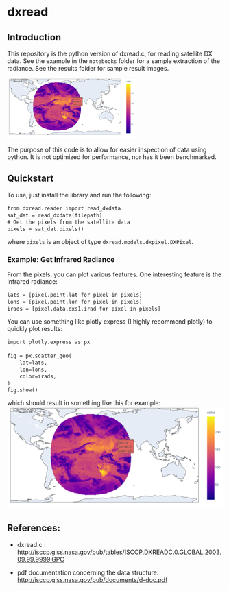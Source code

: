 # dxread
## Introduction
This repository is the python version of dxread.c, for reading satellite
DX data. See the example in the `notebooks` folder 
for a sample extraction of the radiance.
See the results folder for sample result images.

<img width=300 src="images/sample_irad_plot.png" alt="Sample Infrared Radiance Plot">

The purpose of this code is to allow for easier inspection of data
using python. It is not optimized for performance, nor has it 
been benchmarked.

## Quickstart
To use, just install the library and run the following:
```py3
from dxread.reader import read_dxdata
sat_dat = read_dxdata(filepath)
# Get the pixels from the satellite data
pixels = sat_dat.pixels()
```
where `pixels` is an object of type `dxread.models.dxpixel.DXPixel`.

### Example: Get Infrared Radiance
From the pixels, you can plot various features.
One interesting feature is the infrared radiance:
```py3
lats = [pixel.point.lat for pixel in pixels]
lons = [pixel.point.lon for pixel in pixels]
irads = [pixel.data.dxs1.irad for pixel in pixels]
```
You can use something like plotly express (I highly recommend plotly) to quickly
plot results:
```py3
import plotly.express as px

fig = px.scatter_geo(
    lat=lats,
    lon=lons,
    color=irads,
)
fig.show()
```
which should result in something like this for example:
<img src="images/sample_irad_plot.png" alt="Sample Infrared Radiance Plot">


## References:
+ dxread.c : http://isccp.giss.nasa.gov/pub/tables/ISCCP.DXREADC.0.GLOBAL.2003.09.99.9999.GPC

+ pdf documentation concerning the data structure: http://isccp.giss.nasa.gov/pub/documents/d-doc.pdf
